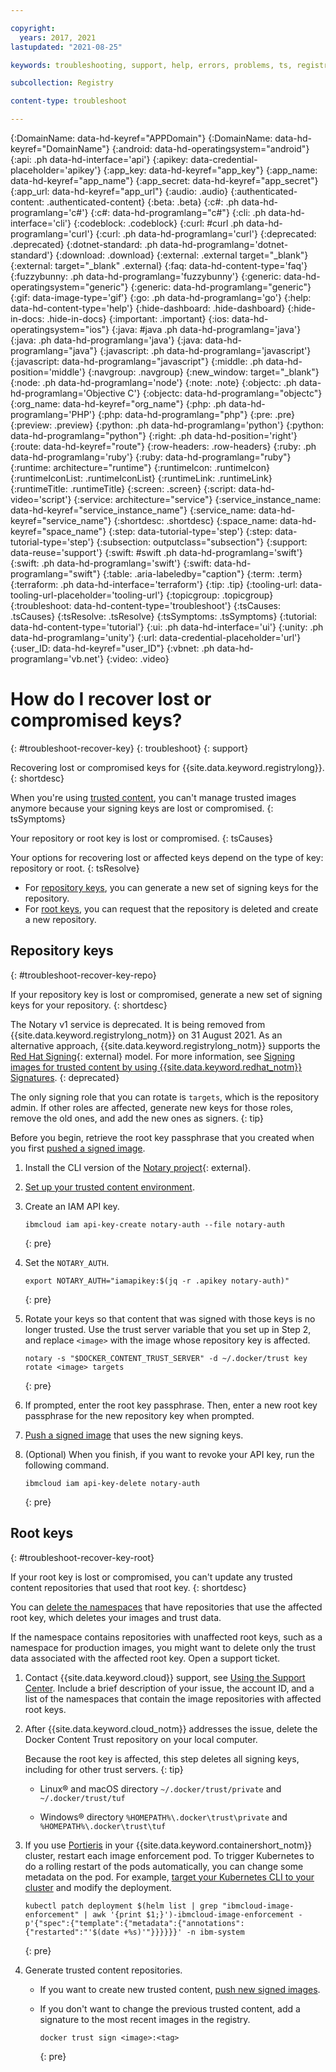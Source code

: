 ```yaml
---

copyright:
  years: 2017, 2021
lastupdated: "2021-08-25"

keywords: troubleshooting, support, help, errors, problems, ts, registry, keys, lost keys, recover lost keys, root keys, repo keys, repository keys

subcollection: Registry

content-type: troubleshoot

---
```


{:DomainName: data-hd-keyref="APPDomain"}
{:DomainName: data-hd-keyref="DomainName"}
{:android: data-hd-operatingsystem="android"}
{:api: .ph data-hd-interface='api'}
{:apikey: data-credential-placeholder='apikey'}
{:app_key: data-hd-keyref="app_key"}
{:app_name: data-hd-keyref="app_name"}
{:app_secret: data-hd-keyref="app_secret"}
{:app_url: data-hd-keyref="app_url"}
{:audio: .audio}
{:authenticated-content: .authenticated-content}
{:beta: .beta}
{:c#: .ph data-hd-programlang='c#'}
{:c#: data-hd-programlang="c#"}
{:cli: .ph data-hd-interface='cli'}
{:codeblock: .codeblock}
{:curl: #curl .ph data-hd-programlang='curl'}
{:curl: .ph data-hd-programlang='curl'}
{:deprecated: .deprecated}
{:dotnet-standard: .ph data-hd-programlang='dotnet-standard'}
{:download: .download}
{:external: .external target="_blank"}
{:external: target="_blank" .external}
{:faq: data-hd-content-type='faq'}
{:fuzzybunny: .ph data-hd-programlang='fuzzybunny'}
{:generic: data-hd-operatingsystem="generic"}
{:generic: data-hd-programlang="generic"}
{:gif: data-image-type='gif'}
{:go: .ph data-hd-programlang='go'}
{:help: data-hd-content-type='help'}
{:hide-dashboard: .hide-dashboard}
{:hide-in-docs: .hide-in-docs}
{:important: .important}
{:ios: data-hd-operatingsystem="ios"}
{:java: #java .ph data-hd-programlang='java'}
{:java: .ph data-hd-programlang='java'}
{:java: data-hd-programlang="java"}
{:javascript: .ph data-hd-programlang='javascript'}
{:javascript: data-hd-programlang="javascript"}
{:middle: .ph data-hd-position='middle'}
{:navgroup: .navgroup}
{:new_window: target="_blank"}
{:node: .ph data-hd-programlang='node'}
{:note: .note}
{:objectc: .ph data-hd-programlang='Objective C'}
{:objectc: data-hd-programlang="objectc"}
{:org_name: data-hd-keyref="org_name"}
{:php: .ph data-hd-programlang='PHP'}
{:php: data-hd-programlang="php"}
{:pre: .pre}
{:preview: .preview}
{:python: .ph data-hd-programlang='python'}
{:python: data-hd-programlang="python"}
{:right: .ph data-hd-position='right'}
{:route: data-hd-keyref="route"}
{:row-headers: .row-headers}
{:ruby: .ph data-hd-programlang='ruby'}
{:ruby: data-hd-programlang="ruby"}
{:runtime: architecture="runtime"}
{:runtimeIcon: .runtimeIcon}
{:runtimeIconList: .runtimeIconList}
{:runtimeLink: .runtimeLink}
{:runtimeTitle: .runtimeTitle}
{:screen: .screen}
{:script: data-hd-video='script'}
{:service: architecture="service"}
{:service_instance_name: data-hd-keyref="service_instance_name"}
{:service_name: data-hd-keyref="service_name"}
{:shortdesc: .shortdesc}
{:space_name: data-hd-keyref="space_name"}
{:step: data-tutorial-type='step'}
{:step: data-tutorial-type='step'} 
{:subsection: outputclass="subsection"}
{:support: data-reuse='support'}
{:swift: #swift .ph data-hd-programlang='swift'}
{:swift: .ph data-hd-programlang='swift'}
{:swift: data-hd-programlang="swift"}
{:table: .aria-labeledby="caption"}
{:term: .term}
{:terraform: .ph data-hd-interface='terraform'}
{:tip: .tip}
{:tooling-url: data-tooling-url-placeholder='tooling-url'}
{:topicgroup: .topicgroup}
{:troubleshoot: data-hd-content-type='troubleshoot'}
{:tsCauses: .tsCauses}
{:tsResolve: .tsResolve}
{:tsSymptoms: .tsSymptoms}
{:tutorial: data-hd-content-type='tutorial'}
{:ui: .ph data-hd-interface='ui'}
{:unity: .ph data-hd-programlang='unity'}
{:url: data-credential-placeholder='url'}
{:user_ID: data-hd-keyref="user_ID"}
{:vbnet: .ph data-hd-programlang='vb.net'}
{:video: .video}


# How do I recover lost or compromised keys?
{: #troubleshoot-recover-key}
{: troubleshoot}
{: support}

Recovering lost or compromised keys for {{site.data.keyword.registrylong}}.
{: shortdesc}

When you're using [trusted content](/docs/Registry?topic=Registry-registry_trustedcontent#registry_trustedcontent), you can't manage trusted images anymore because your signing keys are lost or compromised.
{: tsSymptoms}

Your repository or root key is lost or compromised.
{: tsCauses}

Your options for recovering lost or affected keys depend on the type of key: repository or root.
{: tsResolve}

- For [repository keys](#troubleshoot-recover-key-repo), you can generate a new set of signing keys for the repository.
- For [root keys](#troubleshoot-recover-key-root), you can request that the repository is deleted and create a new repository.

## Repository keys
{: #troubleshoot-recover-key-repo}

If your repository key is lost or compromised, generate a new set of signing keys for your repository.
{: shortdesc}

The Notary v1 service is deprecated. It is being removed from {{site.data.keyword.registrylong_notm}} on 31 August 2021. As an alternative approach, {{site.data.keyword.registrylong_notm}} supports the [Red Hat Signing](https://www.redhat.com/en/blog/container-image-signing){: external} model. For more information, see [Signing images for trusted content by using {{site.data.keyword.redhat_notm}} Signatures](/docs/Registry?topic=Registry-registry_trustedcontent#registry_trustedcontent_red_hat_sig).
{: deprecated}

The only signing role that you can rotate is `targets`, which is the repository admin. If other roles are affected, generate new keys for those roles, remove the old ones, and add the new ones as signers.
{: tip}

Before you begin, retrieve the root key passphrase that you created when you first [pushed a signed image](/docs/Registry?topic=Registry-registry_trustedcontent#trustedcontent_push).

1. Install the CLI version of the [Notary project](https://github.com/notaryproject/notary#getting-started-with-the-notary-cli){: external}.

2. [Set up your trusted content environment](/docs/Registry?topic=Registry-registry_trustedcontent#trustedcontent_setup).

3. Create an IAM API key.

    ```
    ibmcloud iam api-key-create notary-auth --file notary-auth
    ```
    {: pre}

4. Set the `NOTARY_AUTH`.

    ```
    export NOTARY_AUTH="iamapikey:$(jq -r .apikey notary-auth)"
    ```
    {: pre}

5. Rotate your keys so that content that was signed with those keys is no longer trusted. Use the trust server variable that you set up in Step 2, and replace `<image>` with the image whose repository key is affected.

    ```
    notary -s "$DOCKER_CONTENT_TRUST_SERVER" -d ~/.docker/trust key rotate <image> targets
    ```
    {: pre}

6. If prompted, enter the root key passphrase. Then, enter a new root key passphrase for the new repository key when prompted.

7. [Push a signed image](/docs/Registry?topic=Registry-registry_trustedcontent#trustedcontent_push) that uses the new signing keys.

8. (Optional) When you finish, if you want to revoke your API key, run the following command.

    ```
    ibmcloud iam api-key-delete notary-auth
    ```
    {: pre}

## Root keys
{: #troubleshoot-recover-key-root}

If your root key is lost or compromised, you can't update any trusted content repositories that used that root key.
{: shortdesc}

You can [delete the namespaces](/docs/Registry?topic=Registry-registry_setup_cli_namespace#registry_remove) that have repositories that use the affected root key, which deletes your images and trust data.

If the namespace contains repositories with unaffected root keys, such as a namespace for production images, you might want to delete only the trust data associated with the affected root key. Open a support ticket.

1. Contact {{site.data.keyword.cloud}} support, see [Using the Support Center](/docs/get-support?topic=get-support-using-avatar). Include a brief description of your issue, the account ID, and a list of the namespaces that contain the image repositories with affected root keys.

2. After {{site.data.keyword.cloud_notm}} addresses the issue, delete the Docker Content Trust repository on your local computer.

    Because the root key is affected, this step deletes all signing keys, including for other trust servers.
    {: tip}

    - Linux&reg; and macOS directory `~/.docker/trust/private` and `~/.docker/trust/tuf`

    - Windows&reg; directory `%HOMEPATH%\.docker\trust\private` and `%HOMEPATH%\.docker\trust\tuf`

3. If you use [Portieris](/docs/Registry?topic=Registry-security_enforce_portieris) in your {{site.data.keyword.containershort_notm}} cluster, restart each image enforcement pod. To trigger Kubernetes to do a rolling restart of the pods automatically, you can change some metadata on the pod. For example, [target your Kubernetes CLI to your cluster](/docs/containers?topic=containers-cs_cli_install#cs_cli_configure) and modify the deployment.

    ```
    kubectl patch deployment $(helm list | grep "ibmcloud-image-enforcement" | awk '{print $1;}')-ibmcloud-image-enforcement -p'{"spec":{"template":{"metadata":{"annotations":{"restarted":"'$(date +%s)'"}}}}}}' -n ibm-system
    ```
    {: pre}

4. Generate trusted content repositories.

    - If you want to create new trusted content, [push new signed images](/docs/Registry?topic=Registry-registry_trustedcontent#trustedcontent_push).

    - If you don't want to change the previous trusted content, add a signature to the most recent images in the registry.

        ```
        docker trust sign <image>:<tag>
        ```
        {: pre}


